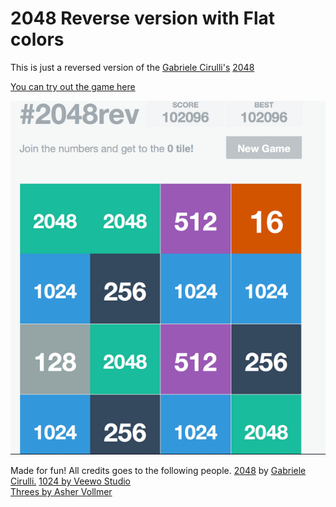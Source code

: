 # 2048 Reverse version with Flat colors
This is just a reversed version of the <a href="http://gabrielecirulli.com" target="_blank">Gabriele Cirulli's</a> <a href="http://git.io/2048">2048</a>

[You can try out the game here](http://rakeshkatti.github.io/2048/)

![Demo image](demo.png)

Made for fun! All credits goes to the following people.
<a href="http://git.io/2048">2048</a> by <a href="http://gabrielecirulli.com" target="_blank">Gabriele Cirulli.</a>
<a href="https://itunes.apple.com/us/app/1024!/id823499224" target="_blank">1024 by Veewo Studio</a> <br>
<a href="http://asherv.com/threes/" target="_blank">Threes by Asher Vollmer</a> <br>
